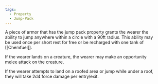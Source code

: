 ```yaml
---
tags:
  - Property
  - Jump-Pack
---
```

A piece of armor that has the jump pack property grants the wearer the ability to jump anywhere within a circle with a 90ft radius. This ability may be used once per short rest for free or be recharged with one tank of [[Chemfuel]].

If the wearer lands on a creature, the wearer may make an opportunity melee attack on the creature.

If the wearer attempts to land on a roofed area or jump while under a roof, they will take 2d4 force damage per entry/exit.